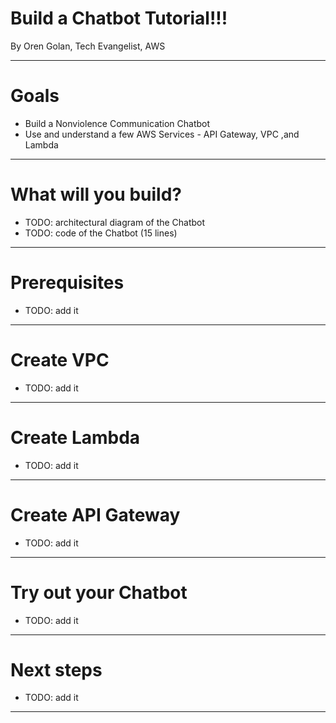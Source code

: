 # Build a Chatbot Tutorial!!!

By Oren Golan, Tech Evangelist, AWS

---

# Goals

* Build a Nonviolence Communication Chatbot
* Use and understand a few AWS Services - API Gateway, VPC ,and Lambda

---

# What will you build?

* TODO: architectural diagram of the Chatbot
* TODO: code of the Chatbot (15 lines)

---

# Prerequisites

* TODO: add it

---

# Create VPC

* TODO: add it

---

# Create Lambda

* TODO: add it

---

# Create API Gateway

* TODO: add it

---

# Try out your Chatbot

* TODO: add it

---

# Next steps

* TODO: add it

---

